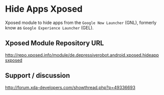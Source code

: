 # Hide Apps Xposed

Xposed module to hide apps from the `Google Now Launcher` (GNL), formerly know as `Google Experience Launcher` (GEL).

## Xposed Module Repository URL

http://repo.xposed.info/module/de.depressiverobot.android.xposed.hideappsxposed

## Support / discussion

http://forum.xda-developers.com/showthread.php?p=49336693